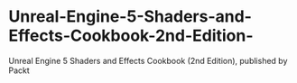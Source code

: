 # Unreal-Engine-5-Shaders-and-Effects-Cookbook-2nd-Edition-
Unreal Engine 5 Shaders and Effects Cookbook (2nd Edition), published by Packt
